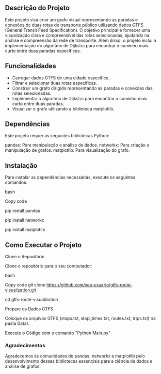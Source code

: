 ## Descrição do Projeto

Este projeto visa criar um grafo visual representando as paradas e conexões de duas rotas de transporte público utilizando dados GTFS (General Transit Feed Specification). O objetivo principal é fornecer uma visualização clara e compreensível das rotas selecionadas, ajudando na análise e compreensão da rede de transporte. Além disso, o projeto inclui a implementação do algoritmo de Dijkstra para encontrar o caminho mais curto entre duas paradas específicas.

## Funcionalidades

- Carregar dados GTFS de uma cidade específica.
- Filtrar e selecionar duas rotas específicas.
- Construir um grafo dirigido representando as paradas e conexões das rotas selecionadas.
- Implementar o algoritmo de Dijkstra para encontrar o caminho mais curto entre duas paradas.
- Visualizar o grafo utilizando a biblioteca matplotlib.
  
## Dependências

Este projeto requer as seguintes bibliotecas Python:

pandas: Para manipulação e análise de dados.
networkx: Para criação e manipulação de grafos.
matplotlib: Para visualização do grafo.

## Instalação

Para instalar as dependências necessárias, execute os seguintes comandos:

bash

Copy code

pip install pandas

pip install networkx

pip install matplotlib

## Como Executar o Projeto
Clone o Repositório

Clone o repositório para o seu computador:

bash

Copy code
git clone https://github.com/seu-usuario/gtfs-route-visualization.git

cd gtfs-route-visualization

Prepare os Dados GTFS

Coloque os arquivos GTFS (stops.txt, stop_times.txt, routes.txt, trips.txt) na pasta Data/.

Execute o Código com o comando "Python Main.py"  

### Agradecimentos
Agradecemos às comunidades de pandas, networkx e matplotlib pelo desenvolvimento dessas bibliotecas essenciais para a ciência de dados e análise de grafos.

